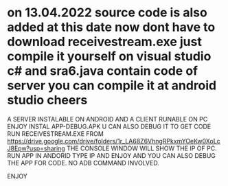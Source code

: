 # on 13.04.2022 source code is also added at this date now dont have to download receivestream.exe just compile it yourself on visual studio c# and sra6.java contain code of server you can compile it at android studio cheers

A SERVER INSTALABLE ON ANDROID AND A CLIENT RUNABLE ON PC ENJOY
INSTAL APP-DEBUG.APK U CAN ALSO DEBUG IT TO GET CODE
RUN RECEIVESTREAM.EXE FROM https://drive.google.com/drive/folders/1r_LA68Z6VhngRPkxmYOeKw0XoLcJ8Epw?usp=sharing
THE CONSOLE WINDOW WILL SHOW THE IP OF PC. RUN APP IN ANDORID TYPE IP AND ENJOY AND YOU CAN ALSO DEBUG THE APP FOR CODE.
NO ADB COMMAND INVOLVED.

ENJOY
